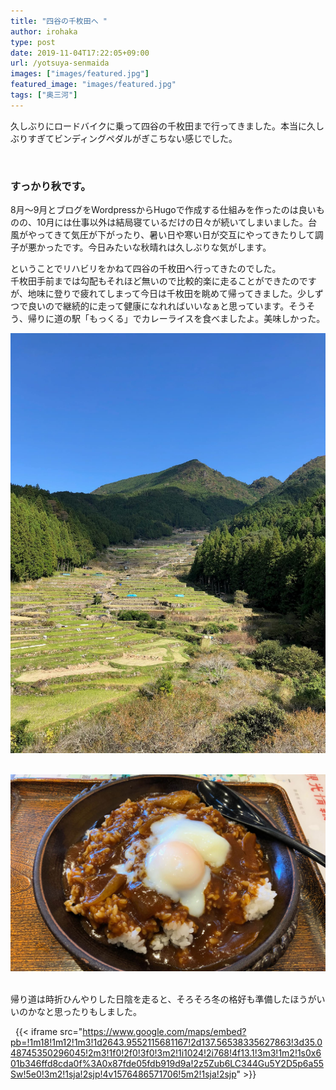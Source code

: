 ```yaml
---
title: "四谷の千枚田へ "
author: irohaka
type: post
date: 2019-11-04T17:22:05+09:00
url: /yotsuya-senmaida
images: ["images/featured.jpg"]
featured_image: "images/featured.jpg"
tags: ["奥三河"]
---
```


久しぶりにロードバイクに乗って四谷の千枚田まで行ってきました。本当に久しぶりすぎてビンディングペダルがぎこちない感じでした。
<!--more-->

<br>

### すっかり秋です。
8月〜9月とブログをWordpressからHugoで作成する仕組みを作ったのは良いものの、10月には仕事以外は結局寝ているだけの日々が続いてしまいました。台風がやってきて気圧が下がったり、暑い日や寒い日が交互にやってきたりして調子が悪かったです。今日みたいな秋晴れは久しぶりな気がします。  

ということでリハビリをかねて四谷の千枚田へ行ってきたのでした。  
千枚田手前までは勾配もそれほど無いので比較的楽に走ることができたのですが、地味に登りで疲れてしまって今日は千枚田を眺めて帰ってきました。少しずつで良いので継続的に走って健康になれればいいなぁと思っています。そうそう、帰りに道の駅「もっくる」でカレーライスを食べましたよ。美味しかった。

![絵に描いたような秋晴れ](images/2019110402.jpg)  
&nbsp;<br>

![温玉鹿肉カレー](images/2019110403.jpg)  
&nbsp;<br>


帰り道は時折ひんやりした日陰を走ると、そろそろ冬の格好も準備したほうがいいのかなと思ったりもしました。


&nbsp;
{{< iframe src="https://www.google.com/maps/embed?pb=!1m18!1m12!1m3!1d2643.9552115681167!2d137.56538335627863!3d35.048745350296045!2m3!1f0!2f0!3f0!3m2!1i1024!2i768!4f13.1!3m3!1m2!1s0x601b346ffd8cda0f%3A0x87fde05fdb919d9a!2z5Zub6LC344Gu5Y2D5p6a55Sw!5e0!3m2!1sja!2sjp!4v1576486571706!5m2!1sja!2sjp" >}}

